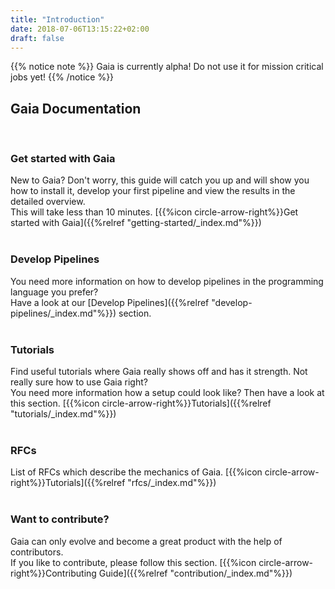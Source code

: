 ```yaml
---
title: "Introduction"
date: 2018-07-06T13:15:22+02:00
draft: false
---
```


{{% notice note %}}
Gaia is currently alpha! Do not use it for mission critical jobs yet!
{{% /notice %}}

## Gaia Documentation
<br />

### Get started with Gaia

New to Gaia? Don't worry, this guide will catch you up and will show you how to install it, develop your first pipeline and view the results in the detailed overview. <br />
This will take less than 10 minutes. 
[{{%icon circle-arrow-right%}}Get started with Gaia]({{%relref "getting-started/_index.md"%}})
<br />
<br />

### Develop Pipelines

You need more information on how to develop pipelines in the programming language you prefer? <br />
Have a look at our [Develop Pipelines]({{%relref "develop-pipelines/_index.md"%}}) section.
<br />
<br />

### Tutorials

Find useful tutorials where Gaia really shows off and has it strength. Not really sure how to use Gaia right? <br /> 
You need more information how a setup could look like? Then have a look at this section.
[{{%icon circle-arrow-right%}}Tutorials]({{%relref "tutorials/_index.md"%}})
<br />
<br />

### RFCs

List of RFCs which describe the mechanics of Gaia.
[{{%icon circle-arrow-right%}}Tutorials]({{%relref "rfcs/_index.md"%}})
<br />
<br />

### Want to contribute?

Gaia can only evolve and become a great product with the help of contributors. <br />
If you like to contribute, please follow this section.
[{{%icon circle-arrow-right%}}Contributing Guide]({{%relref "contribution/_index.md"%}})
